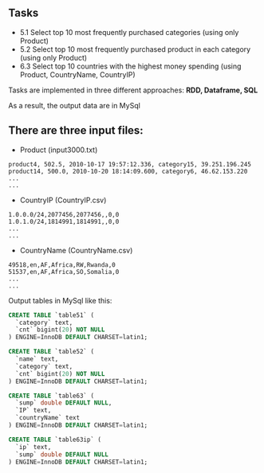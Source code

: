 
## Tasks

- 5.1 Select top 10 most frequently purchased categories (using only Product)
- 5.2 Select top 10 most frequently purchased product in each category (using only Product)
- 6.3 Select top 10 countries with the highest money spending (using Product, CountryName, CountryIP)


Tasks are implemented in three different approaches: **RDD, Dataframe, SQL**

As a result, the output data are in MySql


## There are three input files: 

- Product (input3000.txt)
```
product4, 502.5, 2010-10-17 19:57:12.336, category15, 39.251.196.245
product14, 500.0, 2010-10-20 18:14:09.600, category6, 46.62.153.220
...
...
```

- CountryIP (CountryIP.csv)
```
1.0.0.0/24,2077456,2077456,,0,0
1.0.1.0/24,1814991,1814991,,0,0
...
...
```

- CountryName (CountryName.csv)
```
49518,en,AF,Africa,RW,Rwanda,0
51537,en,AF,Africa,SO,Somalia,0
...
...
```

Output tables in MySql like this:

```sql
CREATE TABLE `table51` (
  `category` text,
  `cnt` bigint(20) NOT NULL
) ENGINE=InnoDB DEFAULT CHARSET=latin1;

CREATE TABLE `table52` (
  `name` text,
  `category` text,
  `cnt` bigint(20) NOT NULL
) ENGINE=InnoDB DEFAULT CHARSET=latin1;

CREATE TABLE `table63` (
  `sump` double DEFAULT NULL,
  `IP` text,
  `countryName` text
) ENGINE=InnoDB DEFAULT CHARSET=latin1;

CREATE TABLE `table63ip` (
  `ip` text,
  `sump` double DEFAULT NULL
) ENGINE=InnoDB DEFAULT CHARSET=latin1;

```

